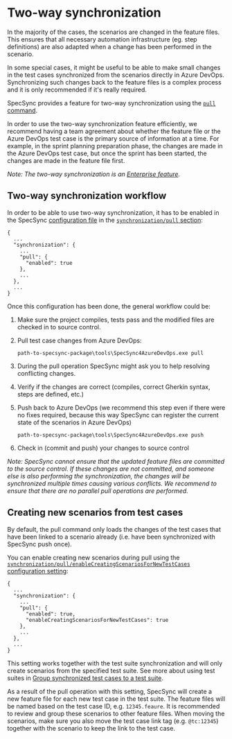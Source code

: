 # Two-way synchronization

In the majority of the cases, the scenarios are changed in the feature files. This ensures that all necessary automation infrastructure \(eg. step definitions\) are also adapted when a change has been performed in the scenario.

In some special cases, it might be useful to be able to make small changes in the test cases synchronized from the scenarios directly in Azure DevOps. Synchronizing such changes back to the feature files is a complex process and it is only recommended if it's really required.

SpecSync provides a feature for two-way synchronization using the [`pull` command](../usage.md).

In order to use the two-way synchronization feature efficiently, we recommend having a team agreement about whether the feature file or the Azure DevOps test case is the primary source of information at a time. For example, in the sprint planning preparation phase, the changes are made in the Azure DevOps test case, but once the sprint has been started, the changes are made in the feature file first.

_Note: The two-way synchronization is an_ [_Enterprise feature_](../licensing.md)_._

## Two-way synchronization workflow

In order to be able to use two-way synchronization, it has to be enabled in the SpecSync [configuration file](../configuration/) in the [`synchronization/pull` section](../configuration/configuration-synchronization/configuration-synchronization-pull.md):

```text
{
  ...
  "synchronization": {
    ...
    "pull": {
      "enabled": true
    },
    ...
  },
  ...
}
```

Once this configuration has been done, the general workflow could be:

1. Make sure the project compiles, tests pass and the modified files are checked in to source control.
2. Pull test case changes from Azure DevOps:

   ```text
   path-to-specsync-package\tools\SpecSync4AzureDevOps.exe pull
   ```

3. During the pull operation SpecSync might ask you to help resolving conflicting changes.
4. Verify if the changes are correct \(compiles, correct Gherkin syntax, steps are defined, etc.\)
5. Push back to Azure DevOps \(we recommend this step even if there were no fixes required, because this way SpecSync can register the current state of the scenarios in Azure DevOps\)

   ```text
   path-to-specsync-package\tools\SpecSync4AzureDevOps.exe push
   ```

6. Check in \(commit and push\) your changes to source control

_Note: SpecSync cannot ensure that the updated feature files are committed to the source control. If these changes are not committed, and someone else is also performing the synchronization, the changes will be synchronized multiple times causing various conflicts. We recommend to ensure that there are no parallel pull operations are performed._

## Creating new scenarios from test cases

By default, the pull command only loads the changes of the test cases that have been linked to a scenario already \(i.e. have been synchronized with SpecSync push once\).

You can enable creating new scenarios during pull using the [`synchronization/pull/enableCreatingScenariosForNewTestCases` configuration setting](../configuration/configuration-synchronization/configuration-synchronization-pull.md):

```text
{
  ...
  "synchronization": {
    ...
    "pull": {
      "enabled": true,
      "enableCreatingScenariosForNewTestCases": true
    },
    ...
  },
  ...
}
```

This setting works together with the test suite synchronization and will only create scenarios from the specified test suite. See more about using test suites in [Group synchronized test cases to a test suite](group-synchronized-test-cases-to-a-test-suite.md).

As a result of the pull operation with this setting, SpecSync will create a new feature file for each new test case in the test suite. The feature files will be named based on the test case ID, e.g. `12345.feaure`. It is recommended to review and group these scenarios to other feature files. When moving the scenarios, make sure you also move the test case link tag \(e.g. `@tc:12345`\) together with the scenario to keep the link to the test case.

